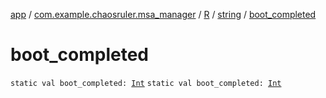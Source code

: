 [app](../../../index.md) / [com.example.chaosruler.msa_manager](../../index.md) / [R](../index.md) / [string](index.md) / [boot_completed](.)

# boot_completed

`static val boot_completed: `[`Int`](https://kotlinlang.org/api/latest/jvm/stdlib/kotlin/-int/index.html)
`static val boot_completed: `[`Int`](https://kotlinlang.org/api/latest/jvm/stdlib/kotlin/-int/index.html)